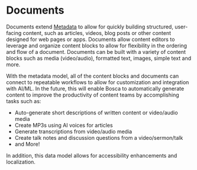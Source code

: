 # Documents

<primary-label ref="bosca"/>
<secondary-label ref="alpha"/>

Documents extend [Metadata](Metadata.md) to allow for quickly building structured, user-facing content, such as
articles, videos, blog posts or other content designed for web pages or apps. Documents allow content editors to
leverage and organize content blocks to allow for flexibility in the ordering and flow of a document. Documents can be
built with a variety of content blocks such as media (video/audio), formatted text, images, simple text and more.

With the metadata model, all of the content blocks and documents can connect to repeatable workflows to allow for
customization and integration with AI/ML. In the future, this will enable Bosca to automatically generate
content to improve the productivity of content teams by accomplishing tasks such as:

- Auto-generate short descriptions of written content or video/audio media
- Create MP3s using AI voices for articles
- Generate transcriptions from video/audio media
- Create talk notes and discussion questions from a video/sermon/talk
- and More!

In addition, this data model allows for accessibility enhancements and localization.


